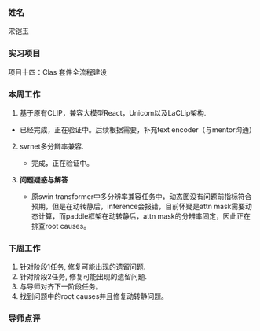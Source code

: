 
### 姓名
宋铠玉
### 实习项目
项目十四：Clas 套件全流程建设

### 本周工作

1. 基于原有CLIP，兼容大模型React，Unicom以及LaCLip架构.
 * 已经完成，正在验证中。后续根据需要，补充text encoder（与mentor沟通）


2. svrnet多分辨率兼容.

	* 完成，正在验证中。

3. **问题疑惑与解答**

    * 原swin transformer中多分辨率兼容任务中，动态图没有问题前指标符合预期，但是在动转静后，inference会报错，目前怀疑是attn mask需要动态计算，而paddle框架在动转静后，attn mask的分辨率固定，因此正在排查root causes。


### 下周工作

1. 针对阶段1任务, 修复可能出现的遗留问题.
2. 针对阶段2任务, 修复可能出现的遗留问题.
3. 与导师对齐下一阶段任务。
4. 找到问题中的root causes并且修复动转静问题。

### 导师点评

